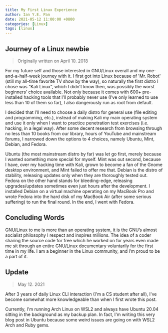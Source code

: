 ```yaml
---
title: My First Linux Experience
author: Ian Y.E. Pan
date: 2021-05-12 11:00:00 +0800
categories: [Linux]
tags: [linux]
---
```


## Journey of a Linux newbie

> Originally written on April 10. 2018

For my future self and those interested in GNU/Linux overall and my
one-and-a-half-week journey with it. I first got into Linux because of
'Mr. Robot' (still my all-time favorite TV show by the way), so
naturally the first distro I chose was “Kali Linux”, which I didn’t
know then, was possibly the worst beginners’ choice available. Not
only because it comes with 600+ pre-installed hacking tools that I’ll
probably never use (I’ve only learned to use less than 10 of them so
far), I also dangerously run as root from default.

I decided that I’ll need to choose a daily distro for general use
(file editing and programming, etc.), instead of making Kali my main
operating system and use it only when I want to practice penetration
test exercises (i.e. hacking, in a legal way). After some decent
research from browsing through no less than 10 books from our library,
hours of YouTube and mainstream forums, I narrowed down the options to
4 choices, namely Ubuntu, Mint, Debian, and Fedora.

Ubuntu (the most mainstream distro by far) was let go first, merely
because I wanted something more special for myself. Mint was out
second, because I have, over my hacking time with Kali, grown to
become a fan of the Gnome desktop environment, and Mint failed to
offer me that.  Debian is the distro of stability, releasing updates
only when they are thoroughly tested out. Fedora on the other hand
stands for bleeding-edge, releasing upgrades/updates sometimes even
just hours after the development. I installed Debian on a virtual
machine operating on my MacBook Pro and wrote Fedora into the hard
disk of my MacBook Air (after some serious suffering) to run the final
round. In the end, I went with Fedora.

## Concluding Words

GNU/Linux to me is more than an operating system, it is the GNU’s
almost socialist philosophy I respect and inspires millions. The idea
of a coder sharing the source code for free which he worked on for
years even made me sit through an entire GNU/Linux documentary
voluntarily for the first time in my life. I am a beginner in the
Linux community, and I’m proud to be a part of it.


## Update

> May 12. 2021

After 3 years of daily Linux CLI interaction (I'm a CS student after
all), I've become somewhat more knowledgeable than when I first wrote
this post.

Currently, I'm running Arch Linux on WSL2 and always have Ubuntu 20.04
sitting in the background as my backup plan. In fact, I'm writing this
very blog post in Ubuntu because some weird issues are going on with
WSL2 Arch and Ruby gems.
